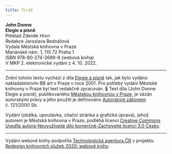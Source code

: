 ```yaml
---
title: Tiráž
---
```


**John Donne    
Elegie a písně**  
Překlad Zdeněk Hron  
Redakce Jaroslava Bednářová  
Vydala Městská knihovna v Praze  
Mariánské nám. 1, 115 72 Praha 1  
ISBN 978-80-274-2689-8 (webová kniha)  
V MKP 2. elektronické vydání z 4. 10. 2022.

***

Znění tohoto textu vychází z díla [Elegie a písně](https://search.mlp.cz/cz/titul/elegie-a-pisne/2263776/#/) tak, jak bylo vydáno nakladatelstvím BB art v Praze v roce 2001. Pro potřeby vydání Městské knihovny v Praze byl text redakčně zpracován.
**§**
Text díla (John Donne: Elegie a písně), publikovaného [Městskou knihovnou v Praze](https://www.mlp.cz/cz/), je vázán autorskými právy a jeho použití je definováno [Autorským zákonem](https://www.mkcr.cz/predpisy-zakonu-709.html) č. 121/2000 Sb.

Vydání (obálka, upoutávka, citační stránka a grafická úprava), jehož autorem je Městská knihovna v Praze, podléhá licenci [Creative Commons Uveďte autora-Nevyužívejte dílo komerčně-Zachovejte licenci 3.0 Česko](https://creativecommons.org/licenses/by-nc-sa/3.0/cz/).


***

Vydání webové knihy podpořila [Technologická agentura ČR](https://www.tacr.cz/) v projektu [Redesign knihovních služeb 2020: webové knihy](https://starfos.tacr.cz/cs/project/TL04000391).